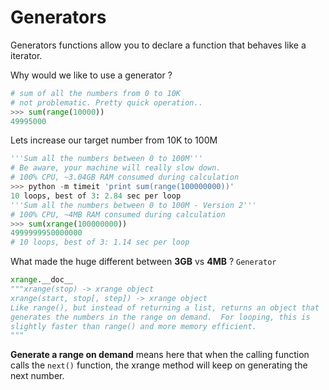 # Generators

Generators functions allow you to declare a function that behaves like a iterator.

Why would we like to use a generator ?

```python
# sum of all the numbers from 0 to 10K
# not problematic. Pretty quick operation..
>>> sum(range(10000))
49995000
```
Lets increase our target number from 10K to 100M

```python
'''Sum all the numbers between 0 to 100M'''
# Be aware, your machine will really slow down.
# 100% CPU, ~3.04GB RAM consumed during calculation
>>> python -m timeit 'print sum(range(100000000))'
10 loops, best of 3: 2.84 sec per loop
'''Sum all the numbers between 0 to 100M - Version 2'''
# 100% CPU, ~4MB RAM consumed during calculation
>>> sum(xrange(100000000))
4999999950000000
# 10 loops, best of 3: 1.14 sec per loop
```

What made the huge different between **3GB** vs **4MB** ? ```Generator```


```python
xrange.__doc__
"""xrange(stop) -> xrange object
xrange(start, stop[, step]) -> xrange object
Like range(), but instead of returning a list, returns an object that
generates the numbers in the range on demand.  For looping, this is
slightly faster than range() and more memory efficient.
"""
```

**Generate a range on demand** means here that when the calling function calls the <code>next()</code> function, the xrange
method will keep on generating the next number.